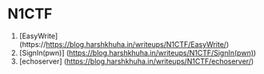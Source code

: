 # N1CTF

1. [EasyWrite] (https://https://blog.harshkhuha.in/writeups/N1CTF/EasyWrite/)
2. [SignIn(pwn)] (https://blog.harshkhuha.in/writeups/N1CTF/SignIn(pwn))
3. [echoserver] (https://blog.harshkhuha.in/writeups/N1CTF/echoserver/)

